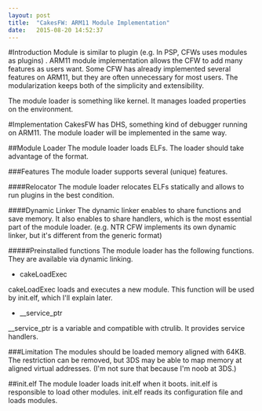 ```yaml
---
layout: post
title:  "CakesFW: ARM11 Module Implementation"
date:   2015-08-20 14:52:37
---
```

#Introduction
Module is similar to plugin (e.g. In PSP, CFWs uses modules as plugins) .
ARM11 module implementation allows the CFW to add many features as users want.
Some CFW has already implemented several features on ARM11, but they are often
unnecessary for most users. The modularization keeps both of the simplicity
and extensibility.

The module loader is something like kernel. It manages loaded properties on
the environment.

#Implementation
CakesFW has DHS, something kind of debugger running on ARM11. The module loader
will be implemented in the same way.

##Module Loader
The module loader loads ELFs. The loader should take advantage of the format.

###Features
The module loader supports several (unique) features.

####Relocator
The module loader relocates ELFs statically and allows to run plugins
in the best condition.

####Dynamic Linker
The dynamic linker enables to share functions and save memory. It also enables
to share handlers, which is the most essential part of the module loader.
(e.g. NTR CFW implements its own dynamic linker, but it's different from the
generic format)

#####Preinstalled functions
The module loader has the following functions. They are available via dynamic
linking.

* cakeLoadExec

cakeLoadExec loads and executes a new module. This function will be used by
init.elf, which I'll explain later.

* \_\_service\_ptr

\_\_service\_ptr is a variable and compatible with ctrulib. It provides service
handlers.

###Limitation
The modules should be loaded memory aligned with 64KB. The restriction can be
removed, but 3DS may be able to map memory at aligned virtual addresses.
(I'm not sure that because I'm noob at 3DS.)

##init.elf
The module loader loads init.elf when it boots. init.elf is responsible
to load other modules. init.elf reads its configuration file and loads modules.
